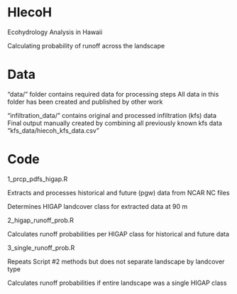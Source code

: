 # HIecoH
Ecohydrology Analysis in Hawaii

Calculating probability of runoff across the landscape

# Data
“data/” folder contains required data for processing steps
All data in this folder has been created and published by other work

“infiltration_data/” contains original and processed infiltration (kfs) data
Final output manually created by combining all previously known kfs data
“kfs_data/hiecoh_kfs_data.csv”

# Code
1_prcp_pdfs_higap.R

Extracts and processes historical and future (pgw) data from NCAR NC files

Determines HIGAP landcover class for extracted data at 90 m 


2_higap_runoff_prob.R

Calculates runoff probabilities per HIGAP class for historical and future data


3_single_runoff_prob.R

Repeats Script #2 methods but does not separate landscape by landcover type 

Calculates runoff probabilities if entire landscape was a single HIGAP class

